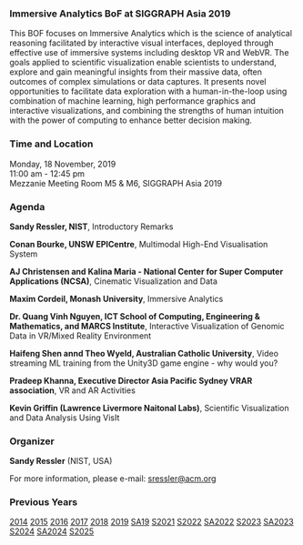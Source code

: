 ### Immersive Analytics BoF at SIGGRAPH Asia 2019 

This BOF focuses on Immersive Analytics which is the science of analytical reasoning facilitated by interactive visual interfaces, deployed through effective use of immersive systems including desktop VR and WebVR. The goals applied to scientific visualization enable scientists to understand, explore and gain meaningful insights from their massive data, often outcomes of complex simulations or data captures. It presents novel opportunities to facilitate data exploration with a human-in-the-loop using combination of machine learning, high performance graphics and interactive visualizations, and combining the strengths of human intuition with the power of computing to enhance better decision making.

### Time and Location

Monday, 18 November, 2019<br>
11:00 am - 12:45 pm<br>
Mezzanie Meeting Room M5 & M6, SIGGRAPH Asia 2019

### Agenda

**Sandy Ressler, NIST**, Introductory Remarks<br />

**Conan Bourke, UNSW EPICentre**, Multimodal High-End Visualisation System<br />

**AJ Christensen and Kalina Maria - National Center for Super Computer Applications (NCSA)**, Cinematic Visualization and Data<br />

**Maxim Cordeil, Monash University**, Immersive Analytics<br />

**Dr. Quang Vinh Nguyen, ICT School of Computing, Engineering & Mathematics, and MARCS Institute**, Interactive Visualization of Genomic Data in VR/Mixed Reality Environment<br />

**Haifeng Shen annd Theo Wyeld, Australian Catholic University**, Video streaming ML training from the Unity3D game engine - why would you?<br />

**Pradeep Khanna, Executive Director Asia Pacific Sydney VRAR association**, VR and AR Activities

**Kevin Griffin (Lawrence Livermore Naitonal Labs)**, Scientific Visualization and Data Analysis Using VisIt

### Organizer

**Sandy Ressler** (NIST, USA)

For more information, please e-mail: [sressler@acm.org](mailto:sressler@acm.org)

### Previous Years

[2014](http://immersive-visualisation.blogspot.com/2014)
[2015](http://immersive-visualisation.blogspot.com/2015/)
[2016](http://immersive-visualisation.blogspot.com/2016)
[2017](/2017.html)
[2018](/2018.html)
[2019](/2019.html)
[SA19](/sa2019.html)
[S2021](/s2021.html)
[S2022](/s2022.html)
[SA2022](/sa2022.html)
[S2023](/s2023.html)
[SA2023](/sa2023.html)
[S2024](/s2024.html)
[SA2024](/sa2024.html)
[S2025](/s2025.html)

